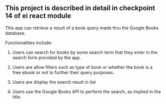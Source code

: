 ## This project is described in detail in checkpoint 14 of ei react module

This app can retrieve a result of a book query made thru the Google Books database.

Functionalities include: 

1. Users can search for books by some search term that they enter in the search form provided by the app.

2. Users  are allow filters such as type of book or whether the book is a free ebook or not to further their query purposes.

3. Users are display the search result in list <!-- and optionally allow the user to click a result to see further details of the book. -->

4. Users use the Google Books API to perform the search, as implied in the title.
